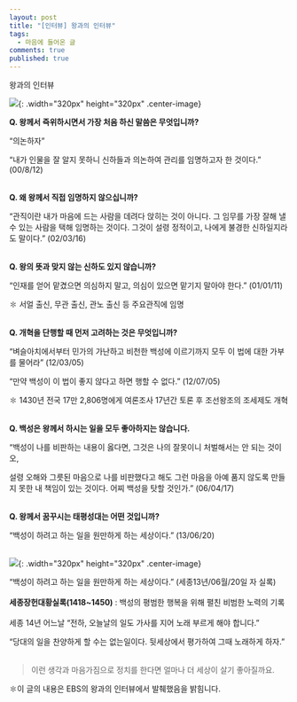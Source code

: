```yaml
---
layout: post
title: "[인터뷰] 왕과의 인터뷰"
tags: 
  - 마음에 들어온 글
comments: true
published: true
---
```


왕과의 인터뷰

![](https://lh3.googleusercontent.com/TtZjlJ47Tw5S16LcusdfMCbXs6i4EtZscGBZpiXJk8yu7sB7wVan8rJ77QPYYTqzkPrj4qXP_N9qAEpgbvs=w1000-no-tmp.jpg){: .width="320px" height="320px" .center-image}

**Q. 왕께서 즉위하시면서 가장 처음 하신 말씀은 무엇입니까?**

“의논하자”

“내가 인물을 잘 알지 못하니 신하들과 의논하여 관리를 임명하고자 한 것이다.” (00/8/12)
<br/><br/>
 

**Q. 왜 왕께서 직접 임명하지 않으십니까?**

“관직이란 내가 마음에 드는 사람을 데려다 앉히는 것이 아니다. 그 임무를 가장 잘해 낼 수 있는 사람을 택해 임명하는 것이다. 그것이 설령 정적이고, 나에게 불경한 신하일지라도 말이다.” (02/03/16)
<br/><br/>
 

**Q. 왕의 뜻과 맞지 않는 신하도 있지 않습니까?**

“인재를 얻어 맡겼으면 의심하지 말고, 의심이 있으면 맡기지 말아야 한다.” (01/01/11)

✽ 서얼 출신, 무관 출신, 관노 출신 등 주요관직에 임명
<br/><br/>
 

**Q. 개혁을 단행할 때 먼저 고려하는 것은 무엇입니까?**

“벼슬아치에서부터 민가의 가난하고 비천한 백성에 이르기까지 모두 이 법에 대한 가부를 물어라” (12/03/05)

“만약 백성이 이 법이 좋지 않다고 하면 행할 수 없다.” (12/07/05)

✽ 1430년 전국 17만 2,806명에게 여론조사 17년간 토론 후 조선왕조의 조세제도 개혁
<br/><br/>
 

**Q. 백성은 왕께서 하시는 일을 모두 좋아하지는 않습니다.**

“백성이 나를 비판하는 내용이 옳다면, 그것은 나의 잘못이니 처벌해서는 안 되는 것이오,

설령 오해와 그릇된 마음으로 나를 비판했다고 해도 그런 마음을 아예 품지 않도록 만들지 못한 내 책임이 있는 것이다. 어찌 백성을 탓할 것인가.” (06/04/17)
<br/><br/>
 

**Q. 왕께서 꿈꾸시는 태평성대는 어떤 것입니까?**

“백성이 하려고 하는 일을 원만하게 하는 세상이다.” (13/06/20)
<br/><br/>
 

![](https://lh3.googleusercontent.com/TtZjlJ47Tw5S16LcusdfMCbXs6i4EtZscGBZpiXJk8yu7sB7wVan8rJ77QPYYTqzkPrj4qXP_N9qAEpgbvs=w1000-no-tmp.jpg){: .width="320px" height="320px" .center-image}

“백성이 하려고 하는 일을 원만하게 하는 세상이다.” (세종13년/06월/20일 자 실록)
<br/><br/>
**세종장헌대황실록(1418~1450)** : 백성의 평범한 행복을 위해 펼친 비범한 노력의 기록
<br/><br/>
세종 14년 어느날 “전하, 오늘날의 일도 가사를 지어 노래 부르게 해야 합니다.”

“당대의 일을 찬양하게 할 수는 없는일이다. 뒷세상에서 평가하여 그때 노래하게 하자.”
<br/><br/>
> 이런 생각과 마음가짐으로 정치를 한다면 얼마나 더 세상이 살기 좋아질까요.

✽이 글의 내용은 EBS의 왕과의 인터뷰에서 발췌했음을 밝힘니다.